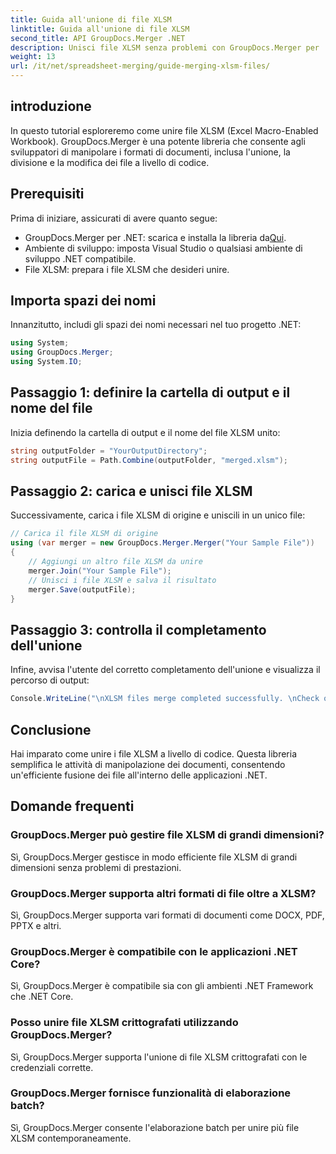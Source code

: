 ```yaml
---
title: Guida all'unione di file XLSM
linktitle: Guida all'unione di file XLSM
second_title: API GroupDocs.Merger .NET
description: Unisci file XLSM senza problemi con GroupDocs.Merger per .NET. Combina in modo efficiente le cartelle di lavoro di Excel a livello di codice. Migliora le tue capacità di manipolazione dei documenti.
weight: 13
url: /it/net/spreadsheet-merging/guide-merging-xlsm-files/
---
```

## introduzione
In questo tutorial esploreremo come unire file XLSM (Excel Macro-Enabled Workbook). GroupDocs.Merger è una potente libreria che consente agli sviluppatori di manipolare i formati di documenti, inclusa l'unione, la divisione e la modifica dei file a livello di codice.
## Prerequisiti
Prima di iniziare, assicurati di avere quanto segue:
-  GroupDocs.Merger per .NET: scarica e installa la libreria da[Qui](https://releases.groupdocs.com/merger/net/).
- Ambiente di sviluppo: imposta Visual Studio o qualsiasi ambiente di sviluppo .NET compatibile.
- File XLSM: prepara i file XLSM che desideri unire.

## Importa spazi dei nomi
Innanzitutto, includi gli spazi dei nomi necessari nel tuo progetto .NET:
```csharp
using System; 
using GroupDocs.Merger;
using System.IO;
```
## Passaggio 1: definire la cartella di output e il nome del file
Inizia definendo la cartella di output e il nome del file XLSM unito:
```csharp
string outputFolder = "YourOutputDirectory";
string outputFile = Path.Combine(outputFolder, "merged.xlsm");
```
## Passaggio 2: carica e unisci file XLSM
Successivamente, carica i file XLSM di origine e uniscili in un unico file:
```csharp
// Carica il file XLSM di origine
using (var merger = new GroupDocs.Merger.Merger("Your Sample File"))
{
    // Aggiungi un altro file XLSM da unire
    merger.Join("Your Sample File");
    // Unisci i file XLSM e salva il risultato
    merger.Save(outputFile);
}
```
## Passaggio 3: controlla il completamento dell'unione
Infine, avvisa l'utente del corretto completamento dell'unione e visualizza il percorso di output:
```csharp
Console.WriteLine("\nXLSM files merge completed successfully. \nCheck output in {0}", outputFolder);
```

## Conclusione
Hai imparato come unire i file XLSM a livello di codice. Questa libreria semplifica le attività di manipolazione dei documenti, consentendo un'efficiente fusione dei file all'interno delle applicazioni .NET.

## Domande frequenti
### GroupDocs.Merger può gestire file XLSM di grandi dimensioni?
Sì, GroupDocs.Merger gestisce in modo efficiente file XLSM di grandi dimensioni senza problemi di prestazioni.
### GroupDocs.Merger supporta altri formati di file oltre a XLSM?
Sì, GroupDocs.Merger supporta vari formati di documenti come DOCX, PDF, PPTX e altri.
### GroupDocs.Merger è compatibile con le applicazioni .NET Core?
Sì, GroupDocs.Merger è compatibile sia con gli ambienti .NET Framework che .NET Core.
### Posso unire file XLSM crittografati utilizzando GroupDocs.Merger?
Sì, GroupDocs.Merger supporta l'unione di file XLSM crittografati con le credenziali corrette.
### GroupDocs.Merger fornisce funzionalità di elaborazione batch?
Sì, GroupDocs.Merger consente l'elaborazione batch per unire più file XLSM contemporaneamente.